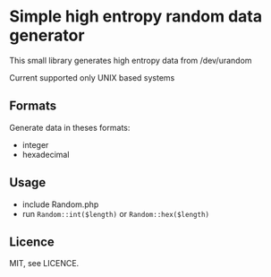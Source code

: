 # Simple high entropy random data generator

This small library generates high entropy data from /dev/urandom

Current supported only UNIX based systems

## Formats

Generate data in theses formats:

- integer
- hexadecimal

## Usage

- include Random.php
- run `Random::int($length)` or `Random::hex($length)`

## Licence

MIT, see LICENCE.
